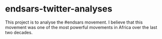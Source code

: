 # endsars-twitter-analyses
This project is to analyse the #endsars movement. I believe that this movement was one of the most powerful movements in Africa over the last two decades.
